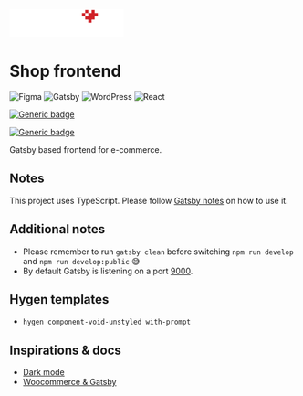<img src="logo-retrolove-shop.svg" width="200">

# Shop frontend

![Figma](https://img.shields.io/badge/figma-%23F24E1E.svg?style=for-the-badge&logo=figma&logoColor=white) ![Gatsby](https://img.shields.io/badge/Gatsby-%23663399.svg?style=for-the-badge&logo=gatsby&logoColor=white) ![WordPress](https://img.shields.io/badge/WordPress-%23117AC9.svg?style=for-the-badge&logo=WordPress&logoColor=white) ![React](https://img.shields.io/badge/react-%2320232a.svg?style=for-the-badge&logo=react&logoColor=%2361DAFB)

[![Generic badge](https://img.shields.io/badge/Bootstraped%20with-Hygen-%23f722b1.svg)](https://shields.io/)

[![Generic badge](https://img.shields.io/badge/Styled%20with-Stitches-%23ede9fe.svg)](https://shields.io/)

Gatsby based frontend for e-commerce.

## Notes

This project uses TypeScript. Please follow [Gatsby notes](https://www.gatsbyjs.com/docs/how-to/custom-configuration/typescript/) on how to use it.

## Additional notes

* Please remember to run `gatsby clean` before switching `npm run develop` and `npm run develop:public` 😅
* By default Gatsby is listening on a port [9000](http://localhost:9000).

## Hygen templates

* `hygen component-void-unstyled with-prompt`

## Inspirations & docs

* [Dark mode](https://samrose.me/posts/dark-theme-with-stitches/)
* [Woocommerce & Gatsby](https://github.com/imranhsayed/gatsby-woocommerce-themes)